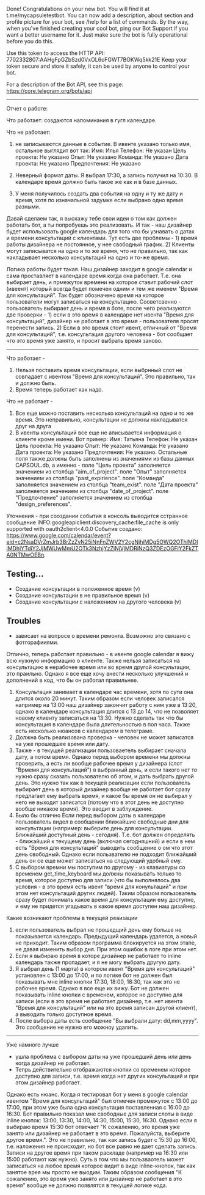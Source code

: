 Done! Congratulations on your new bot. You will find it at t.me/mycapsuletestbot. You can now add a description, about section and profile picture for your bot, see /help for a list of commands. By the way, when you've finished creating your cool bot, ping our Bot Support if you want a better username for it. Just make sure the bot is fully operational before you do this.

Use this token to access the HTTP API:
7702332807:AAHgFpGZbSzd0VxOL6oFGWT7BOKWq5kk21E
Keep your token secure and store it safely, it can be used by anyone to control your bot.

For a description of the Bot API, see this page: https://core.telegram.org/bots/api

---

Отчет о работе:

Что работает: создаются напоминания в гугл календаре.

Что не работает:
1) не записываются данные в событие. В ивенте указано только имя, остальное выглядит вот так:
Имя: Илья
Телефон: Не указан
Цель проекта: Не указано
Опыт: Не указано
Команда: Не указано
Дата проекта: Не указано
Предпочтения: Не указано

2) Неверный формат даты. Я выбрал 17:30, а запись получил на 10:30. В календаре время должно быть такое же как и в базе данных.

3) У меня получилось создать два события на одну и ту же дату и время, хотя по изначальной задумке если выбрано одно время разными. 

Давай сделаем так, я выскажу тебе свои идеи о том как должен работать бот, а ты попробуешь это реализовать. И так - 
наш дизайнер будет использовать google календарь для того что бы узнавать о датах и времени консультаций с клиентами. Тут есть две проблемы - 1) время работы дизайнера не постоянное, у нее свободный график. 2) Клиенты могут записыватся на одно и то же время, что не правильно, так как накладывает несколько консультаций на одно и то-же время. 

Логика работы будет такая. Наш дизайнер заходит в google calendar и сама проставляет в календаре время когда она работает. Т.е. она выбирает день, и прмежуток времени на которое ставит рабочий слот (ивеент) который всегда будет помечен одним и тем же именем "Время для консультаций". Так будет обозначено время на которое пользователи могут записаться на консультацию. Сооветсвенно - пользователь выбирает день и время в боте, после чего реализуются две проверки - 1) если в это время в календаре нет ивента "Время для консультаций", дизайнер не работает в это время - пользователя просят перенести запись. 2) Если в это время стоит ивент, отличный от "Время для консультаций", т.е. консультация другого человека - бот сообщает что это время уже занято, и просит выбрать время заново. 

---
Что работает - 
1) Нельзя поставить время консультации, если выбрнный слот не совпадает с ивентом "Время для консультаций". Это правильно, так и должно быть.
2) Время теперь работает как надо.


Что не работает - 
1) Все еще можно поставить несколько консультаций на одно и то же время. Это неправильно, консультации не должны накладыватся друг на друга
2) В ивенты консультаций все еще не аписывается информация о клиенте кроме имени. Вот пример: Имя: Татьяна
Телефон: Не указан
Цель проекта: Не указано
Опыт: Не указано
Команда: Не указано
Дата проекта: Не указано
Предпочтения: Не указано. Остальные поля также должны быть заполнены из значениями из базы данных CAPSOUL.db, а именно - 
поле "Цель проекта" заполняется значением из столбца "aim_of_project".
поле "Опыт" заполняется значением из столбца "past_expirience".
поле "Команда" заполняется значением из столбца "team_exist".
поле "Дата проекта" заполняется значением из столбца "date_of_project".
поле "Предпочтение" заполняется значением из столбца "design_preferences".

Уточнения -
при сооздании события в консоль выводится сстранное сообщение INFO:googleapiclient.discovery_cache:file_cache is only supported with oauth2client<4.0.0
Событие создано: https://www.google.com/calendar/event?eid=c2NsaDVrZmJrb3BrZzZvN25iNnFnZWV2Y2cgNjhiMDg5OWQ2OThlMDliMDhjYTdiY2JjMWUwMmU2OTk3NzhjYzZjNjVjMDRiNzQ3ZDEzOGFlY2FkZTA0NTMwOEBn. 

## Testing...
- Создание консуьтации в положенное время (v)
- Создание консультации в не правильное время (v)
- Создание консультации с наложением на другого человека (v)

## Troubles 
- зависает на вопросе о времени ремонта. Возможно это связано с фотгорафииями. 


Отлично, теперь работает правильно - в ивенте google calendar я вижу всю нужную информацию о клиенте. Также нельзя записаться на консультацию в нерабочее время или во время другой консультации, это праильно. Однако я все еще хочу внести несколько улучшений и дополнений в код, что бы он работал правильнее.

1) Консультация занимает в календаре час времени, хотя по сути она длится около 20 минут. Таким образом если человек записался например на 13:00 наш дизайнер закончит работу с ним уже в 13:20, однако в календаре консультация длится с 13 до 14, что не позволяет новому клиенту записаться на 13:30. Нужно сделать так что бы консультация в календаре была длительностью в пол часа.
Также есть несколько нюансов с календарем в телеграме. 
2) Должна быть реализована проверка - человек не может записатся на уже прошедшее время или дату.
3) Также - в текущей реализации пользоваетель выбирает сначала дату, а потом время. Однако перед выбором времени мы должны проверить, а есть ли вообще рабочее время у дизайнера (слот "Врмемя для консультаций") в выбранный день, и если такого нет то нужно сразу сказать пользователю об этом, и дать выбрать другой день. Это нужно так как в текущей реализации если пользователь выбирает день в который дизайнер вообще не работает бот сразу предлагает ему выбрать время, и какое бы время он не выбирал у него не выходит записатся (потому что в этот день не доступно вообще никакое время). Это вводит в заблуждение.
4) Было бы отлично Если перед выбором даты в календаре пользователь видел в сообщении ближайшие свободные дни для консультации (например: выберите день для консультации. Ближайший доступный день - сегодня). Т.е. бот должен определять - ближайший к текущему день (включая сегодняшний) и если в нем есть "Время для консультаций" выводить сообщение о ом что этот день свободный. Однако если пользвателю не подходит ближайший день он се еще может записаться на следующий удобный ему. 
5) С выбором времни мы поступим по другому - из клавиатуры со временем get_time_keyboard мы должны показывать только то время, которое доступно для записи (что бы выполнялось два условия - в это время есть ивент "время для конультаций" и при этом нет консультаций других людей). Таким образом пользователь сразу будет понимать какое время для консультации ему доступно, и ему не придется угадывать в какое время доступен наш дизайнер.

Какие возникают проблемы в текущей реаизации
1) если пользователь выбрал не прошедщий день ему больше не показывается календарь. Предыдущий календарь удалется, а новый не приходит. Таким образом программа блокируется на этом этапе, не давая изменить выбор дня. При этом ошибок в логе при этом нет.
2) Если я выбираю время в которе дизайнер не работает то inline календарь также пропадает, и я не могу выбрать другую дату.
3) Я выбрал день (1 марта) в котором ивент "Время для консультаций" установлен с 13:00 до 17:00, и по логике бот не должен был показывать мне inline кнопки 17:30, 18:00, 18:30, так как это не рабочее время. Однако я все еще их вижу. Бот не должен показывать inline кнопки с временем, которое не доступно для хаписи  (если в это время не работает дизайнер, т.е. нет ивента "Время для консультаций" или на это время записан другой клиент), а выводить только доступное время.
4) После выбора даты есть сообщение "Вы выбрали дату: dd,mm,yyyy". Это сообщение не нужно его можноу удалить. 


---
Уже намного лучше
- ушла проблема с выбором даты на уже прошедший день или день когда дизайнер не работает.
- Тепрь действительно отображаются кнопки со временем которое доступно для записи, т.е. время когда нет других консультаций и при этом дизайнер работает. 

Однако есть нюанс. 
Когда я тестировал бот у меня в google calendar ивентом "Время для консультаций" был отмечен промежуток с 13:00 до 17:00, при этом уже была одна консультация поставленная с 16:00 до 16:30. Бот правильно показал мне свободные для записи слоты в виде inline кнопок: 13:00, 13:30, 14:00, 14:30, 15:00, 15:30, 16:30. Однако если я выбираю время 15:30 бот отвечает "К сожалению, это время уже занято или дизайнер не работает в это время. Пожалуйста, выберите другое время.". Это не правильно, так как запись будет с 15:30 до 16:00, т.е. наложения не происходит, но бот все равно не дает сделать запись. Записи на другое время при таком раскладе (например на 16:30 или 15:00 работают как нужно). Суть в том что мы пользваотель может записаться на любое время которое видит в виде inline-кнопок, так как занятое врея мы просто не выодим. Таким образом сообщения "К сожалению, это время уже занято или дизайнер не работает в это время" вообще не должно появлятся в текущей логике кода.
